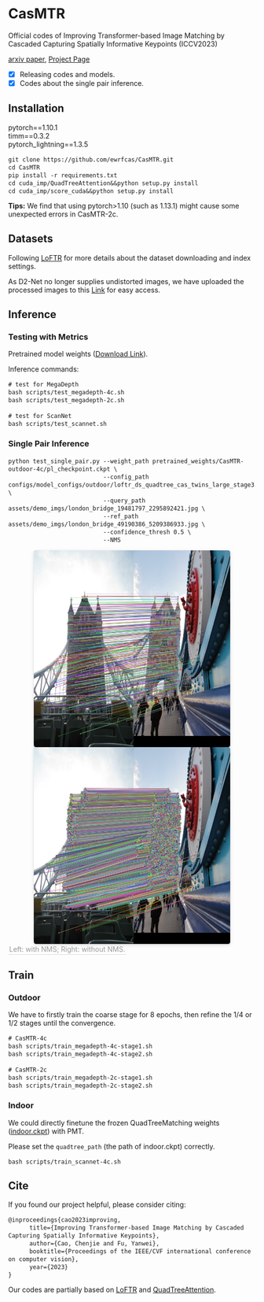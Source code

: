 # CasMTR
Official codes of Improving Transformer-based Image Matching by Cascaded Capturing Spatially Informative Keypoints (ICCV2023)

[arxiv paper](https://arxiv.org/abs/2303.02885),
[Project Page](https://ewrfcas.github.io/CasMTR)

- [x] Releasing codes and models.
- [x] Codes about the single pair inference.

## Installation

pytorch==1.10.1\
timm==0.3.2\
pytorch_lightning==1.3.5

```
git clone https://github.com/ewrfcas/CasMTR.git
cd CasMTR
pip install -r requirements.txt
cd cuda_imp/QuadTreeAttention&&python setup.py install
cd cuda_imp/score_cuda&&python setup.py install
```

**Tips:** We find that using pytorch>1.10 (such as 1.13.1) might cause some unexpected errors in CasMTR-2c.

## Datasets

Following [LoFTR](https://github.com/zju3dv/LoFTR/blob/master/docs/TRAINING.md) for more details about the dataset downloading and index settings.

As D2-Net no longer supplies undistorted images, we have uploaded the processed images to this [Link](https://pan.quark.cn/s/3821f8e563f8) for easy access.

## Inference

### Testing with Metrics

Pretrained model weights ([Download Link](https://1drv.ms/f/s!AqmYPmoRZryegUHqGU4j5731ZUif?e=vgfdgW)).

Inference commands:

```
# test for MegaDepth
bash scripts/test_megadepth-4c.sh
bash scripts/test_megadepth-2c.sh

# test for ScanNet
bash scripts/test_scannet.sh
```

### Single Pair Inference

```
python test_single_pair.py --weight_path pretrained_weights/CasMTR-outdoor-4c/pl_checkpoint.ckpt \
                           --config_path configs/model_configs/outdoor/loftr_ds_quadtree_cas_twins_large_stage3.py \
                           --query_path assets/demo_imgs/london_bridge_19481797_2295892421.jpg \
                           --ref_path assets/demo_imgs/london_bridge_49190386_5209386933.jpg \
                           --confidence_thresh 0.5 \
                           --NMS
```

<div style="display:inline-block" align=center>
  <img style="border-radius: 0.3125em;
    box-shadow: 0 2px 4px 0 rgba(34,36,38,.12),0 2px 10px 0 rgba(34,36,38,.08);" 
    src="./assets/git_pictures/result_nms.jpg" width = "400" height = "400" alt="image1" align=center>
  <img style="border-radius: 0.3125em;
    box-shadow: 0 2px 4px 0 rgba(34,36,38,.12),0 2px 10px 0 rgba(34,36,38,.08);" 
    src="./assets/git_pictures/result_nonms.jpg" width = "400" height = "400" alt="image2" align=center>
</div>
<br>
<div style="color:orange; border-bottom: 1px solid #d9d9d9;
display: inline-block;
color: #999;
padding: 2px;" align=center>Left: with NMS; Right: without NMS.</div>

## Train

### Outdoor

We have to firstly train the coarse stage for 8 epochs, then refine the 1/4 or 1/2 stages until the convergence.

```
# CasMTR-4c
bash scripts/train_megadepth-4c-stage1.sh
bash scripts/train_megadepth-4c-stage2.sh

# CasMTR-2c
bash scripts/train_megadepth-2c-stage1.sh
bash scripts/train_megadepth-2c-stage2.sh
```

### Indoor

We could directly finetune the frozen QuadTreeMatching weights ([indoor.ckpt](https://drive.google.com/file/d/1pSK_8GP1WkqKL5m7J4aHvhFixdLP6Yfa/view)) with PMT.

Please set the ```quadtree_path``` (the path of indoor.ckpt) correctly.

```
bash scripts/train_scannet-4c.sh
```

## Cite

If you found our project helpful, please consider citing:

```
@inproceedings{cao2023improving,
      title={Improving Transformer-based Image Matching by Cascaded Capturing Spatially Informative Keypoints},
      author={Cao, Chenjie and Fu, Yanwei},
      booktitle={Proceedings of the IEEE/CVF international conference on computer vision},
      year={2023}
}
```

Our codes are partially based on [LoFTR](https://github.com/zju3dv/LoFTR) and [QuadTreeAttention](https://github.com/Tangshitao/QuadTreeAttention).


